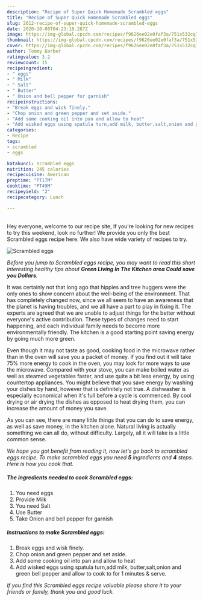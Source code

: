 ```yaml
---
description: "Recipe of Super Quick Homemade Scrambled eggs"
title: "Recipe of Super Quick Homemade Scrambled eggs"
slug: 2612-recipe-of-super-quick-homemade-scrambled-eggs
date: 2020-10-08T04:23:18.287Z
image: https://img-global.cpcdn.com/recipes/f9626ee02e0faf3a/751x532cq70/scrambled-eggs-recipe-main-photo.jpg
thumbnail: https://img-global.cpcdn.com/recipes/f9626ee02e0faf3a/751x532cq70/scrambled-eggs-recipe-main-photo.jpg
cover: https://img-global.cpcdn.com/recipes/f9626ee02e0faf3a/751x532cq70/scrambled-eggs-recipe-main-photo.jpg
author: Tommy Barber
ratingvalue: 3.2
reviewcount: 15
recipeingredient:
- " eggs"
- " Milk"
- " Salt"
- " Butter"
- " Onion and bell pepper for garnish"
recipeinstructions:
- "Break eggs and wisk finely."
- "Chop onion and green pepper and set aside."
- "Add some cooking oil into pan and allow to heat"
- "Add wisked eggs using spatula turn,add milk, butter,salt,onion and green bell pepper and allow to cook to for 1 minutes &amp; serve."
categories:
- Recipe
tags:
- scrambled
- eggs

katakunci: scrambled eggs 
nutrition: 245 calories
recipecuisine: American
preptime: "PT17M"
cooktime: "PT49M"
recipeyield: "2"
recipecategory: Lunch

---
```

<br>
Hey everyone, welcome to our recipe site, If you're looking for new recipes to try this weekend, look no further! We provide you only the best Scrambled eggs recipe here. We also have wide variety of recipes to try.
<br>


![Scrambled eggs](https://img-global.cpcdn.com/recipes/f9626ee02e0faf3a/751x532cq70/scrambled-eggs-recipe-main-photo.jpg)

<i>Before you jump to Scrambled eggs recipe, you may want to read this short interesting healthy tips about 
<strong>Green Living In The Kitchen area Could save you Dollars</strong>.</i>
</br>

It was certainly not that long ago that hippies and tree huggers were the only ones to show concern about the well-being of the environment. That has completely changed now, since we all seem to have an awareness that the planet is having troubles, and we all have a part to play in fixing it. The experts are agreed that we are unable to adjust things for the better without everyone's active contribution. These types of changes need to start happening, and each individual family needs to become more environmentally friendly. The kitchen is a good starting point saving energy by going much more green.

Even though it may not taste as good, cooking food in the microwave rather than in the oven will save you a packet of money. If you find out it will take 75% more energy to cook in the oven, you may look for more ways to use the microwave. Compared with your stove, you can make boiled water as well as steamed vegetables faster, and use quite a bit less energy, by using countertop appliances. You might believe that you save energy by washing your dishes by hand, however that is definitely not true. A dishwasher is especially economical when it's full before a cycle is commenced. By cool drying or air drying the dishes as opposed to heat drying them, you can increase the amount of money you save.

As you can see, there are many little things that you can do to save energy, as well as save money, in the kitchen alone. Natural living is actually something we can all do, without difficulty. Largely, all it will take is a little common sense.


<i>We hope you got benefit from reading it, now let's go back to scrambled eggs recipe. To make scrambled eggs you need <strong>5</strong> ingredients and <strong>4</strong> steps. Here is how you cook that.
</i>

##### The ingredients needed to cook Scrambled eggs:

1. You need  eggs
1. Provide  Milk
1. You need  Salt
1. Use  Butter
1. Take  Onion and bell pepper for garnish


##### Instructions to make Scrambled eggs:

1. Break eggs and wisk finely.
1. Chop onion and green pepper and set aside.
1. Add some cooking oil into pan and allow to heat
1. Add wisked eggs using spatula turn,add milk, butter,salt,onion and green bell pepper and allow to cook to for 1 minutes &amp; serve.


<i>If you find this Scrambled eggs recipe valuable please share it to your friends or family, thank you and good luck.</i>
